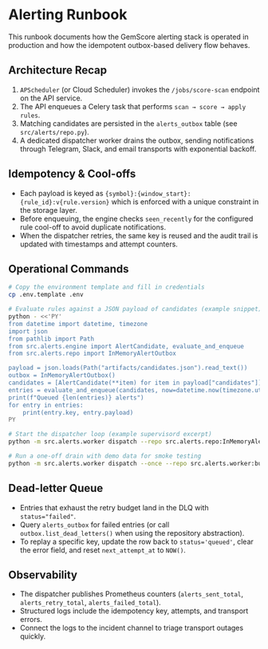 # Alerting Runbook

This runbook documents how the GemScore alerting stack is operated in production and how the idempotent outbox-based delivery flow behaves.

## Architecture Recap

1. `APScheduler` (or Cloud Scheduler) invokes the `/jobs/score-scan` endpoint on the API service.
2. The API enqueues a Celery task that performs `scan → score → apply rules`.
3. Matching candidates are persisted in the `alerts_outbox` table (see `src/alerts/repo.py`).
4. A dedicated dispatcher worker drains the outbox, sending notifications through Telegram, Slack, and email transports with exponential backoff.

## Idempotency & Cool-offs

* Each payload is keyed as `{symbol}:{window_start}:{rule_id}:v{rule.version}` which is enforced with a unique constraint in the storage layer.
* Before enqueuing, the engine checks `seen_recently` for the configured rule cool-off to avoid duplicate notifications.
* When the dispatcher retries, the same key is reused and the audit trail is updated with timestamps and attempt counters.

## Operational Commands

```bash
# Copy the environment template and fill in credentials
cp .env.template .env

# Evaluate rules against a JSON payload of candidates (example snippet)
python - <<'PY'
from datetime import datetime, timezone
import json
from pathlib import Path
from src.alerts.engine import AlertCandidate, evaluate_and_enqueue
from src.alerts.repo import InMemoryAlertOutbox

payload = json.loads(Path("artifacts/candidates.json").read_text())
outbox = InMemoryAlertOutbox()
candidates = [AlertCandidate(**item) for item in payload["candidates"]]
entries = evaluate_and_enqueue(candidates, now=datetime.now(timezone.utc), outbox=outbox)
print(f"Queued {len(entries)} alerts")
for entry in entries:
    print(entry.key, entry.payload)
PY

# Start the dispatcher loop (example supervisord excerpt)
python -m src.alerts.worker dispatch --repo src.alerts.repo:InMemoryAlertOutbox --channels slack telegram email

# Run a one-off drain with demo data for smoke testing
python -m src.alerts.worker dispatch --once --repo src.alerts.worker:build_demo_repo --channels stdout
```

## Dead-letter Queue

* Entries that exhaust the retry budget land in the DLQ with `status="failed"`.
* Query `alerts_outbox` for failed entries (or call `outbox.list_dead_letters()` when using the repository abstraction).
* To replay a specific key, update the row back to `status='queued'`, clear the error field, and reset `next_attempt_at` to `NOW()`.

## Observability

* The dispatcher publishes Prometheus counters (`alerts_sent_total`, `alerts_retry_total`, `alerts_failed_total`).
* Structured logs include the idempotency key, attempts, and transport errors.
* Connect the logs to the incident channel to triage transport outages quickly.
